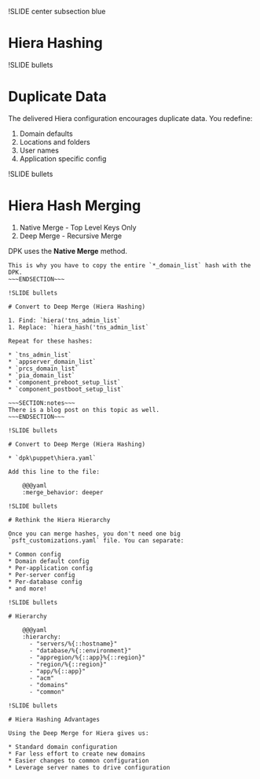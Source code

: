 !SLIDE center subsection blue

# Hiera Hashing

!SLIDE bullets

# Duplicate Data

The delivered Hiera configuration encourages duplicate data. You redefine:

1. Domain defaults
1. Locations and folders
1. User names
1. Application specific config

!SLIDE bullets

# Hiera Hash Merging

1. Native Merge - Top Level Keys Only
1. Deep Merge   - Recursive Merge 

DPK uses the **Native Merge** method.

~~~SECTION:notes~~~
This is why you have to copy the entire `*_domain_list` hash with the DPK.
~~~ENDSECTION~~~

!SLIDE bullets

# Convert to Deep Merge (Hiera Hashing)

1. Find: `hiera('tns_admin_list`
1. Replace: `hiera_hash('tns_admin_list`

Repeat for these hashes:

* `tns_admin_list`
* `appserver_domain_list`
* `prcs_domain_list`
* `pia_domain_list`
* `component_preboot_setup_list`
* `component_postboot_setup_list`

~~~SECTION:notes~~~
There is a blog post on this topic as well.
~~~ENDSECTION~~~

!SLIDE bullets

# Convert to Deep Merge (Hiera Hashing)

* `dpk\puppet\hiera.yaml`

Add this line to the file:

    @@@yaml
    :merge_behavior: deeper

!SLIDE bullets

# Rethink the Hiera Hierarchy

Once you can merge hashes, you don't need one big `psft_customizations.yaml` file. You can separate:

* Common config
* Domain default config
* Per-application config
* Per-server config
* Per-database config
* and more!

!SLIDE bullets

# Hierarchy
 
    @@@yaml
    :hierarchy:
      - "servers/%{::hostname}"
      - "database/%{::environment}"
      - "appregion/%{::app}%{::region}"
      - "region/%{::region}"
      - "app/%{::app}"
      - "acm"
      - "domains"
      - "common"

!SLIDE bullets

# Hiera Hashing Advantages

Using the Deep Merge for Hiera gives us:

* Standard domain configuration
* Far less effort to create new domains
* Easier changes to common configuration
* Leverage server names to drive configuration